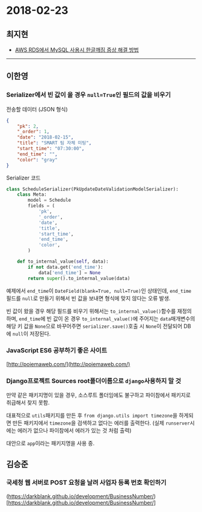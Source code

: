 # 2018-02-23

## 최지현 
 - [AWS RDS에서 MySQL 사용시 한글깨짐 증상 해결 방법](http://blog.isaccchoi.com/programing/MySQL-%ED%95%9C%EA%B8%80-%EA%B9%A8%EC%A7%90-%EC%A6%9D%EC%83%81-%ED%95%B4%EA%B2%B0%EB%B0%A9%EB%B2%95/)

---

## 이한영

### Serializer에서 빈 값이 올 경우 `null=True`인 필드의 값을 비우기

전송할 데이터 (JSON 형식)

```json
{
    "pk": 2,
    "_order": 1,
    "date": "2018-02-15",
    "title": "SMART 팀 자체 미팅",
    "start_time": "07:30:00",
    "end_time": "",
    "color": "gray"
}
```

Serializer 코드

```python
class ScheduleSerializer(PkUpdateDateValidationModelSerializer):
    class Meta:
        model = Schedule
        fields = (
            'pk',
            '_order',
            'date',
            'title',
            'start_time',
            'end_time',
            'color',
        )

    def to_internal_value(self, data):
        if not data.get('end_time'):
            data['end_time'] = None
        return super().to_internal_value(data)
```

예제에서 `end_time`이 `DateField(blank=True, null=True)`인 상태인데, `end_time`필드를 `null`로 만들기 위해서 빈 값을 보내면 형식에 맞지 않다는 오류 발생.

빈 값이 왔을 경우 해당 필드를 비우기 위해서는 `to_internal_value()`함수를 재정의하며, `end_time`에 빈 값이 온 경우 `to_internal_value()`에 주어지는 `data`매개변수의 해당 키 값을 `None`으로 바꾸어주면 `serializer.save()`호출 시 `None`이 전달되어 DB에 `null`이 저장된다.

### JavaScript ES6 공부하기 좋은 사이트

[http://poiemaweb.com/](http://poiemaweb.com/)

### Django프로젝트 Sources root폴더이름으로 `django`사용하지 말 것

만약 같은 패키지명이 있을 경우, 소스루트 폴더임에도 불구하고 파이참에서 패키지로 취급해서 찾지 못함.

대표적으로 `utils`패키지를 만든 후 `from django.utils import timezone`을 하게되면 만든 패키지에서 `timezone`을 검색하고 없다는 에러를 출력한다. (실제 `runserver`시에는 에러가 없으나 파이참에서 에러가 있는 것 처럼 출력)

대안으로 `app`이라는 패키지명을 사용 중.

## 김승준
### 국세청 웹 서버로 POST 요청을 날려 사업자 등록 번호 확인하기
(https://darkblank.github.io/development/BusinessNumber/)[https://darkblank.github.io/development/BusinessNumber/]
